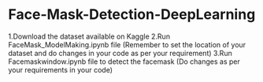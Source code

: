 # Face-Mask-Detection-DeepLearning
1.Download the dataset available on Kaggle
2.Run FaceMask_ModelMaking.ipynb file (Remember to set the location of your dataset and do changes in your code as per your requirement)
3.Run Facemaskwindow.ipynb file to detect the facemask (Do changes as per your requirements in your code)
